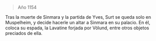 > Año 1154

Tras la muerte de Sinmara y la partida de Yves, Surt se queda solo en Muspelheim, y decide hacerle un altar a Sinmara en su palacio. En él, coloca su espada, la Lavatine forjada por Völund, entre otros objetos preciados de ella.
